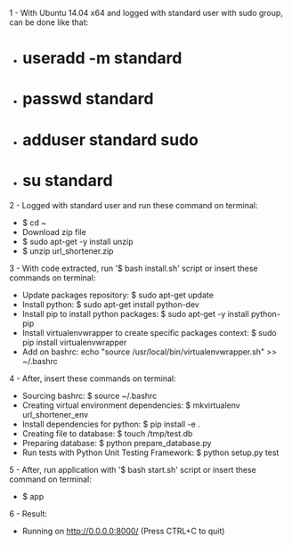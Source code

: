 1 - With Ubuntu 14.04 x64 and logged with standard user with sudo group, can be done like that:
- # useradd -m standard 
- # passwd standard
- # adduser standard sudo
- # su standard

2 - Logged with standard user and run these command on terminal:
- $ cd ~
- Download zip file 
- $ sudo apt-get -y install unzip
- $ unzip url_shortener.zip

3 - With code extracted, run '$ bash install.sh' script or insert these commands on terminal:
- Update packages repository: 
	$ sudo apt-get update
- Install python: 
	$ sudo apt-get install python-dev
- Install pip to install python packages: 
	$ sudo apt-get -y install python-pip
- Install virtualenvwrapper to create specific packages context: 
	$ sudo pip install virtualenvwrapper
- Add on bashrc: 
	echo "source /usr/local/bin/virtualenvwrapper.sh" >> ~/.bashrc

4 - After, insert these commands on terminal: 
- Sourcing bashrc: 
	$ source ~/.bashrc
- Creating virtual environment dependencies: 
	$ mkvirtualenv url_shortener_env
- Install dependencies for python: 
	$ pip install -e .
- Creating file to database:
	$ touch /tmp/test.db
- Preparing database: 
	$ python prepare_database.py
- Run tests with Python Unit Testing Framework: 
	$ python setup.py test

5 - After, run application with '$ bash start.sh' script or insert these command on terminal:
- $ app

6 - Result:
- Running on http://0.0.0.0:8000/ (Press CTRL+C to quit)
